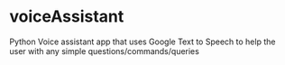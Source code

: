 # voiceAssistant
Python Voice assistant app that uses Google Text to Speech to help the user with any simple questions/commands/queries
